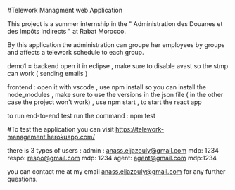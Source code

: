 #Telework Managment web Application

This project is a summer internship in the " Administration des Douanes et des Impôts Indirects " at Rabat Morocco.

By this application the administration can groupe her employees by groups and affects a telework schedule to each group.

demo1 = backend  open it in eclipse , make sure to disable avast so the stmp can work ( sending emails )

frontend : open it with vscode , use npm install so you can install the node_modules , make sure to use the versions in the json file ( in the other case the project won't work) , use npm start , to start the react app 

to run end-to-end test run the command : npm test

#To test the application you can visit 
https://telework-management.herokuapp.com/

there is 3 types of users :
admin : anass.eljazouly@gmail.com mdp: 1234
respo: respo@gmail.com mdp: 1234
agent: agent@gmail.com mdp:1234

you can contact me at my email anass.eljazouly@gmail.com for any further questions.
